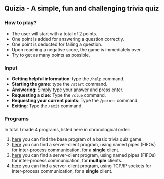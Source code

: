 ## Quizia - A simple, fun and challenging trivia quiz
### How to play?
* The user will start with a total of 2 points.
* One point is added for answering a question correctly.
* One point is deducted for failing a question.
* Upon reaching a negative score, the game is immediately over.
* Try to get as many points as possible.
### Input
- **Getting helpful information**: type the `/help` command.
- **Starting the game**: type the `/start` command.
- **Answering**: Simply type your answer and press enter.
- **Requesting a clue**: Type the `/clue` command.
- **Requesting your current points**: Type the `/points` command.
- **Exiting**: Type the `/exit` command.

### Programs
In total I made 4 programs, listed here in chronological order:
1. [here](base/) you can find the base program of a basic trivia quiz game.
2. [here](server-client-fifo/) you can find a server-client program, using named pipes (FIFOs) for inter-process communication, for a **single** client.
3. [here](big-server-client-fifo/) you can find a server-client program, using named pipes (FIFOs) for inter-process communication, for **multiple** clients.
4. [here](server-client-socket/) you can find a server-client program, using TCP/IP sockets for inter-process communication, for a **single** client.
